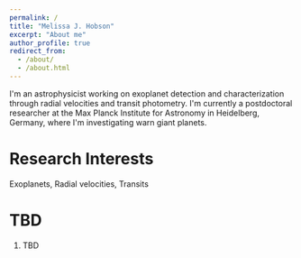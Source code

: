 ```yaml
---
permalink: /
title: "Melissa J. Hobson"
excerpt: "About me"
author_profile: true
redirect_from: 
  - /about/
  - /about.html
---
```


I'm an astrophysicist working on exoplanet detection and characterization through radial velocities and transit photometry. I'm currently a postdoctoral researcher at the Max Planck Institute for Astronomy in Heidelberg, Germany, where I'm investigating warn giant planets.

Research Interests
======
Exoplanets, Radial velocities, Transits

TBD
======
1. TBD
